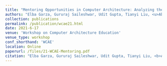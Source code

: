 ```yaml
---
title: "Mentoring Opportunities in Computer Architecture: Analyzing the Past to Develop the Future"
authors: "Elba Garza, Gururaj Saileshwar, Udit Gupta, Tianyi Liu, <u>Abdulrahman Mahmoud</u>, Saugata Ghose, Joel Emer"
collection: publications
permalink: /publication/wcae21.html
date: 2021-6-17
venue: 'Workshop on Computer Architecture Education' 
venue_type: workshop 
conf_shorthand: 'WCAE'
location: Online
paperurl: /files/21-WCAE-Mentoring.pdf
citation: "Elba Garza, Gururaj Saileshwar, Udit Gupta, Tianyi Liu, <b>Abdulrahman Mahmoud</b>, Saugata Ghose, Joel Emer. &quot;Mentoring Opportunities in Computer Architecture: Analyzing the Past to Develop the Future,&quot; <i>presented at the Workshop on Computer Architecture Education (WCAE), co-located with ISCA 2021</i>, Online 2021."
---
```


